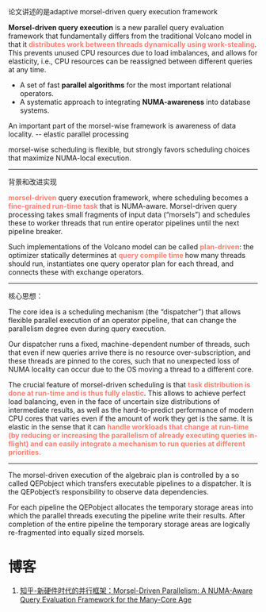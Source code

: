 论文讲述的是adaptive morsel-driven query execution framework

**Morsel-driven query execution** is a new parallel query evaluation framework that fundamentally differs from the traditional Volcano model in that it  <b><font color=FA8072>distributes work between threads dynamically using work-stealing</font></b>. This prevents unused CPU resources due to load imbalances, and allows for elasticity, i.e., CPU resources can be reassigned between different queries at any time.

- A set of fast **parallel algorithms** for the most important relational operators.
- A systematic approach to integrating **NUMA-awareness** into database systems.



An important part of the morsel-wise framework is awareness of data locality.  -- elastic parallel processing

morsel-wise scheduling is flexible, but strongly favors scheduling choices that maximize NUMA-local execution.

---

背景和改进实现

<b><font color=FA8072>morsel-driven</font></b> query execution framework, where scheduling becomes a <b><font color=FA8072>fine-grained run-time task</font></b> that is NUMA-aware. Morsel-driven query processing takes small fragments of input data (“morsels”) and schedules these to worker threads that run entire operator pipelines until the next pipeline breaker. 



Such implementations of the Volcano model can be called <b><font color=FA8072>plan-driven</font></b>: the optimizer statically determines at <b><font color=FA8072>query compile time </font></b>how many threads should run, instantiates one query operator plan for each thread, and connects these with exchange operators.

---

核心思想：

The core idea is a scheduling mechanism (the “dispatcher”) that allows flexible parallel execution of an operator pipeline, that can change the parallelism degree even during query execution. 



Our dispatcher runs a fixed, machine-dependent number of threads, such that even if new queries arrive there is no resource over-subscription, and these threads are pinned to the cores, such that no unexpected loss of NUMA locality can occur due to the OS moving a thread to a different core.



The crucial feature of morsel-driven scheduling is that <b><font color=FA8072>task distribution is done at run-time and is thus fully elastic</font></b>. This allows to achieve perfect load balancing, even in the face of uncertain size distributions of intermediate results, as well as the hard-to-predict performance of modern CPU cores that varies even if the amount of work they get is the same. It is elastic in the sense that it can <b><font color=FA8072>handle workloads that change at run-time (by reducing or increasing the parallelism of already executing queries in-flight) and can easily integrate a mechanism to run queries at different priorities.</font></b>

---

The morsel-driven execution of the algebraic plan is controlled by a so called QEPobject which transfers executable pipelines to a dispatcher. It is the QEPobject’s responsibility to observe data dependencies. 

For each pipeline the QEPobject allocates the temporary storage areas into which the parallel threads executing the pipeline write their results.  After completion of the entire pipeline the temporary storage areas are logically re-fragmented into equally sized morsels.



# 博客

1. [知乎-新硬件时代的并行框架：Morsel-Driven Parallelism: A NUMA-Aware Query Evaluation Framework for the Many-Core Age](https://zhuanlan.zhihu.com/p/615029386)